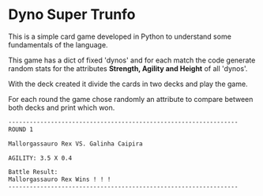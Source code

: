 # Dyno Super Trunfo

This is a simple card game developed in Python to understand some fundamentals of the language.

This game has a dict of fixed 'dynos' and for each match the code generate random stats for the attributes **Strength, Agility and Height** of all 'dynos'.

With the deck created it divide the cards in two decks and
play the game.

For each round the game chose randomly an attribute to compare between both decks and print which won.

```bash
-----------------------------------------------------------------
ROUND 1

Mallorgassauro Rex VS. Galinha Caipira

AGILITY: 3.5 X 0.4

Battle Result:
Mallorgassauro Rex Wins ! ! !
-----------------------------------------------------------------
```
